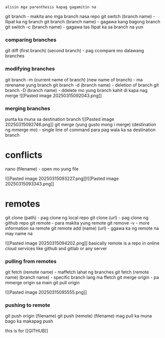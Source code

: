 `alisin mga parenthesis kapag gagamitin na`

git branch - makita ano mga branch nasa repo
git switch (branch name) - llipat ka ng branch
git branch (branch name)  - gagawa kang bagong branch
git switch -c (branch name) - gagawa tas llipat ka sa branch na yun

### comparing branches
git diff (first branch) (second branch) - pag ccompare mo dalawang branches


### modifying branches
git branch -m (current name of branch) (new name of branch) - ma rerename yung branch
git branch -d (branch name) - deletion of branch
git branch -D (branch name) - ddelete mo yung branch kahit di kapa nag merge
![[Pasted image 20250315092043.png]]

### merging branches

punta ka muna sa destination branch
![[Pasted image 20250315092746.png]]
git merge (yung gusto mong i merge) (destination ng mmerge mo) - single line of command para pag wala ka sa destination branch

# conflicts
nano (filename) - open mo yung file

![[Pasted image 20250315093227.png]]![[Pasted image 20250315093343.png]]

# remotes
git clone (path) - pag clone ng  local repo
git clone (url) - pag clone ng github repo
git remote - para makita yung remote
git remove -v - more information sa remote
git remote add (name) (url) - ggawa ka ng remote na may name na

![[Pasted image 20250315094202.png]]
basically remote is a repo in online cloud services like github and gitlab or any server

### pulling from remotes
git fetch (remote name) - maffetch lahat ng branches
git fetch (remote name) (branch name) - specific branch lang ma ffetch
git merge origin - pa mmerge origin sa main
git pull origin

![[Pasted image 20250315095555.png]]

### pushing to remote
git push origin (filename)
git push (remote) (filename)
mag pull ka muna bago ka makapag push


this is for [[GITHUB]]
